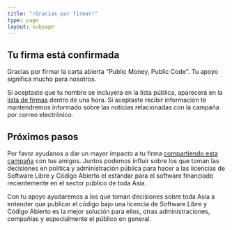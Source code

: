 ```yaml
---
title: "!Gracias por firmar!"
type: page
layout: subpage
---
```


## Tu firma está confirmada

Gracias por firmar la carta abierta "Public Money, Public Code". Tu apoyo significa mucho para nosotros.

Si aceptaste que tu nombre se incluyera en la lista pública, aparecerá en la [lista de firmas](../all-signatures) dentro de una hora. Si aceptaste recibir información te mantendremos informado sobre las noticias relacionadas con la campaña por correo electrónico.

## Próximos pasos

Por favor ayudanos a dar un mayor impacto a tu firma [compartiendo esta campaña](../../#spread) con tus amigos. Juntos podemos influir sobre los que toman las decisiones en política y administración pública para hacer a las licencias de Software Libre y Código Abierto el estándar para el software financiado recientemente en el sector público de toda Asia.

Con tu apoyo ayudaremos a los que toman decisiones sobre toda Asia a entender que publicar el código bajo una licencia de Software Libre y Código Abierto es la mejor solución para ellos, otras administraciones, compañías y especialmente el público en general.
